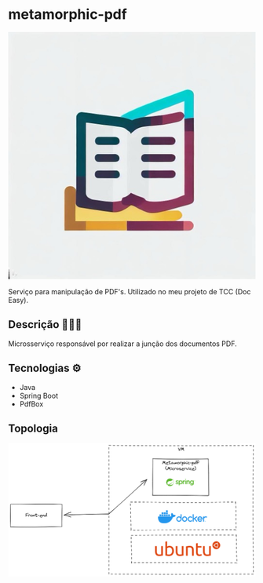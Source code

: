 # metamorphic-pdf

![logo](artifacts/img/logo.jpeg)

Serviço para manipulação de PDF's. Utilizado no meu projeto de TCC (Doc Easy).

## Descrição 🧑🏼‍🏫

Microsserviço responsável por realizar a junção dos documentos PDF.

## Tecnologias ⚙️

- Java
- Spring Boot
- PdfBox

## Topologia

![topologia](artifacts/img/topologia.excalidraw.png)
